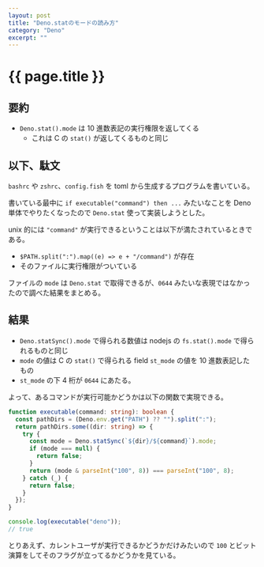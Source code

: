 ```yaml
---
layout: post
title: "Deno.statのモードの読み方"
category: "Deno"
excerpt: ""
---
```


# {{ page.title }}

## 要約

- `Deno.stat().mode` は 10 進数表記の実行権限を返してくる
    - これは C の `stat()` が返してくるものと同じ

## 以下、駄文

`bashrc` や `zshrc`、`config.fish` を toml から生成するプログラムを書いている。

書いている最中に `if executable("command") then ...` みたいなことを Deno 単体でやりたくなったので `Deno.stat` 使って実装しようとした。

unix 的には `"command"` が実行できるということは以下が満たされているときである。

- `$PATH.split(":").map((e) => e + "/command")` が存在
- そのファイルに実行権限がついている

ファイルの `mode` は `Deno.stat` で取得できるが、`0644` みたいな表現ではなかったので調べた結果をまとめる。

## 結果

- `Deno.statSync().mode` で得られる数値は nodejs の `fs.stat().mode` で得られるものと同じ
- `mode` の値は C の `stat()` で得られる field `st_mode` の値を 10 進数表記したもの
- `st_mode` の下 4 桁が `0644` にあたる。


よって、あるコマンドが実行可能かどうかは以下の関数で実現できる。

```typescript
function executable(command: string): boolean {
  const pathDirs = (Deno.env.get("PATH") ?? "").split(":");
  return pathDirs.some((dir: string) => {
    try {
      const mode = Deno.statSync(`${dir}/${command}`).mode;
      if (mode === null) {
        return false;
      }
      return (mode & parseInt("100", 8)) === parseInt("100", 8);
    } catch (_) {
      return false;
    }
  });
}

console.log(executable("deno"));
// true
```

とりあえず、カレントユーザが実行できるかどうかだけみたいので `100` とビット演算をしてそのフラグが立ってるかどうかを見ている。
